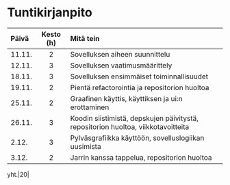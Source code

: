 # Tuntikirjanpito

Päivä|Kesto (h)|Mitä tein
|:-|:-:|:-|
11.11.|2|Sovelluksen aiheen suunnittelu
12.11.|3|Sovelluksen vaatimusmäärittely
18.11.|3|Sovelluksen ensimmäiset toiminnallisuudet
19.11.|2|Pientä refactorointia ja repositorion huoltoa
25.11.|2|Graafinen käyttis, käyttiksen ja ui:n erottaminen
26.11.|3|Koodin siistimistä, depskujen päivitystä, repositorion huoltoa, viikkotavoitteita
2.12.|3|Pylväsgrafiikka käyttöön, sovelluslogiikan uusimista
3.12.|2|Jarrin kanssa tappelua, repositorion huoltoa

yht.|20|
